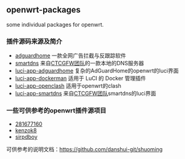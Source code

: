 ## openwrt-packages
some individual packages for openwrt.

### 插件源码来源及简介
- [adguardhome](https://github.com/sirpdboy/sirpdboy-package/tree/main/adguardhome) 一款全网广告拦截与反跟踪软件
- [smartdns](https://github.com/project-openwrt/packages/tree/master/net/smartdns) 来自[CTCGFW团队](https://github.com/project-openwrt)的一款本地的DNS服务器
- [luci-app-adguardhome](https://github.com/sirpdboy/sirpdboy-package/tree/main/luci-app-adguardhome) 复杂的AdGuardHome的openwrt的luci界面
- [luci-app-dockerman](https://github.com/KFERMercer/luci-app-dockerman) 适用于 LuCI 的 Docker 管理插件
- [luci-app-openclash](https://github.com/project-openwrt/openwrt/tree/master/package/ctcgfw/luci-app-openclash) 适用于openwrt的clash
- [luci-app-smartdns](https://github.com/project-openwrt/openwrt/tree/openwrt-18.06/package/ntlf9t/luci-app-smartdns) 来自[CTCGFW团队](https://github.com/project-openwrt)smartdns的luci界面

### 一些可供参考的openwrt插件源项目
- [281677160](https://github.com/281677160/openwrt-package)
- [kenzok8](https://github.com/kenzok8/openwrt-packages)
- [sirpdboy](https://github.com/sirpdboy/sirpdboy-package)

可供参考的说明文档：https://github.com/danshui-git/shuoming
